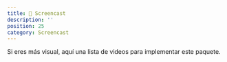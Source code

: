 ```yaml
---
title: 🍿 Screencast
description: ''
position: 25
category: Screencast
---
```


Si eres más visual, aquí una lista de videos para implementar este paquete.

<video-tutorial title="Registro, Login y Logout." theme="Passport" video="Ca2hhJdbQbg">
</video-tutorial>

<video-tutorial title="Reiniciar contraseña, verificación de contraseña e email." theme="Passport" video="XiL9CDNBFik">
</video-tutorial>

<video-tutorial title="Registro, Login y Logout." theme="Sanctum" video="49xUnmv_hrg">
</video-tutorial>

<video-tutorial title="Reiniciar contraseña, verificación de contraseña e email." theme="Sanctum" video="wsDWRDjGfUI">
</video-tutorial>